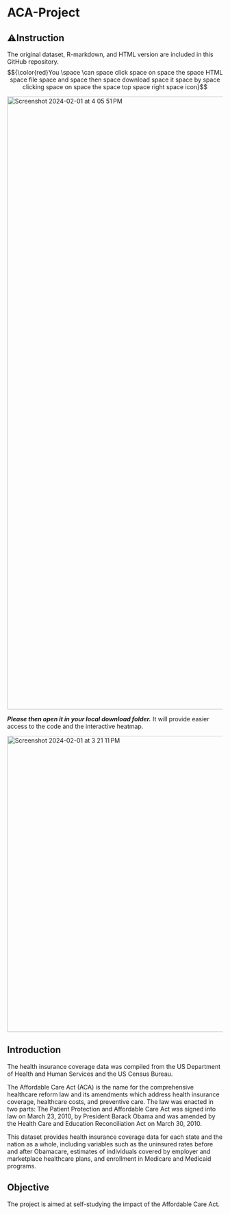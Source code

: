 # ACA-Project

## ⚠️Instruction
The original dataset, R-markdown, and HTML version are included in this GitHub repository. 
$${\color{red}You \space \can space click space on space the space HTML space file space and space then space download space it space by space clicking space on space the space top space right space icon}$$

<img width="1430" alt="Screenshot 2024-02-01 at 4 05 51 PM" src="https://github.com/EmilyGU810/ACA-Project/assets/130021542/ebe0d9bf-86bb-4ff9-83be-be256eb89560">

**_Please then open it in your local download folder._** It will provide easier access to the code and the interactive heatmap.

<img width="691" alt="Screenshot 2024-02-01 at 3 21 11 PM" src="https://github.com/EmilyGU810/ACA-Project/assets/130021542/f3b0ccdc-dabb-4154-8c9c-515744d12868">

## Introduction
The health insurance coverage data was compiled from the US Department of Health and Human Services and the US Census Bureau.

The Affordable Care Act (ACA) is the name for the comprehensive healthcare reform law and its amendments which address health insurance coverage, healthcare costs, and preventive care. The law was enacted in two parts: The Patient Protection and Affordable Care Act was signed into law on March 23, 2010, by President Barack Obama and was amended by the Health Care and Education Reconciliation Act on March 30, 2010.

This dataset provides health insurance coverage data for each state and the nation as a whole, including variables such as the uninsured rates before and after Obamacare, estimates of individuals covered by employer and marketplace healthcare plans, and enrollment in Medicare and Medicaid programs.

## Objective
The project is aimed at self-studying the impact of the Affordable Care Act.

